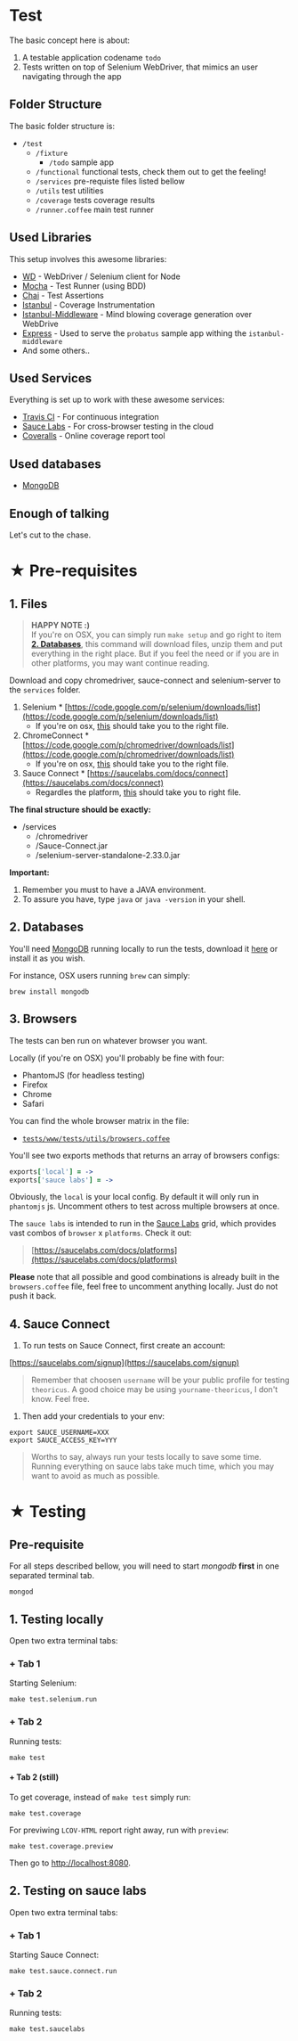 # Test

The basic concept here is about:

1. A testable application codename `todo`
2. Tests written on top of Selenium WebDriver, that mimics an user navigating
through the app

## Folder Structure

The basic folder structure is:
     
  * `/test`
    * `/fixture`
        * `/todo` sample app
    * `/functional` functional tests, check them out to get the feeling!
    * `/services` pre-requiste files listed bellow
    * `/utils` test utilities
    * `/coverage` tests coverage results
    * `/runner.coffee` main test runner

## Used Libraries

This setup involves this awesome libraries:

* [WD](https://github.com/admc/wd) - WebDriver / Selenium client for Node
* [Mocha](https://github.com/visionmedia/mocha) - Test Runner (using BDD)
* [Chai](https://github.com/chaijs/chai) - Test Assertions
* [Istanbul](https://github.com/gotwarlost/istanbul) - Coverage Instrumentation
* [Istanbul-Middleware](https://github.com/gotwarlost/istanbul-middleware) - Mind blowing coverage generation over WebDrive
* [Express](https://github.com/visionmedia/express) - Used to serve the `probatus` sample app withing the `istanbul-middleware`
* And some others..

## Used Services

Everything is set up to work with these awesome services:

 * [Travis CI](http://travis-ci.org) - For continuous integration
 * [Sauce Labs](http://saucelabs.com) - For cross-browser testing in the cloud
 * [Coveralls](http://coveralls.io) - Online coverage report tool

## Used databases

 * [MongoDB](http://www.mongodb.org/)

## Enough of talking

Let's cut to the chase.

# ★ Pre-requisites

## 1. Files

> **HAPPY NOTE :)**<br/>
> If you're on OSX, you can simply run `make setup` and go right to item
**[2. Databases](#2-databases)**, this command will download files, unzip them and
put everything in the right place. But if you feel the need or if you are in
other platforms, you may want continue reading.

Download and copy chromedriver, sauce-connect and selenium-server to the
`services` folder.

  1. Selenium
    * [https://code.google.com/p/selenium/downloads/list](https://code.google.com/p/selenium/downloads/list)
      * If you're on osx, [this](https://code.google.com/p/selenium/downloads/detail?name=selenium-server-2.33.0.zip&can=2&q=) should take you to the right file.
  1. ChromeConnect
    * [https://code.google.com/p/chromedriver/downloads/list](https://code.google.com/p/chromedriver/downloads/list)
      * If you're on osx, [this](https://code.google.com/p/chromedriver/downloads/detail?name=chromedriver_mac_26.0.1383.0.zip&can=2&q=) should take you to the right file.
  1. Sauce Connect
    * [https://saucelabs.com/docs/connect](https://saucelabs.com/docs/connect)
      * Regardles the platform, [this](http://saucelabs.com/downloads/Sauce-Connect-latest.zip) should take you to right file.

**The final structure should be exactly:**

  * /services
    * /chromedriver
    * /Sauce-Connect.jar
    * /selenium-server-standalone-2.33.0.jar

**Important:**

 1. Remember you must to have a JAVA environment.
 1. To assure you have, type `java` or `java -version` in your shell.

## 2. Databases

You'll need [MongoDB](http://www.mongodb.org/) running locally to run the tests,
download it [here](http://www.mongodb.org/) or install it as you wish.

For instance, OSX users running `brew` can simply:

```
brew install mongodb
```

## 3. Browsers

The tests can ben run on whatever browser you want.

Locally (if you're on OSX) you'll probably be fine with four:
 * PhantomJS (for headless testing)
 * Firefox
 * Chrome
 * Safari

You can find the whole browser matrix in the file:

 * [`tests/www/tests/utils/browsers.coffee`](https://github.com/serpentem/theoricus/blob/master/tests/www/tests/utils/browsers.coffee)

You'll see two exports methods that returns an array of browsers configs:

````coffeescript
exports['local'] = ->
exports['sauce labs'] = ->
````

Obviously, the `local` is your local config. By default it will only run in `phantomjs` js. Uncomment others to test across multiple browsers at once.

The `sauce labs` is intended to run in the [Sauce Labs](http://saucelabs.com) grid, which provides vast combos of `browser` x `platforms`. Check it out:
> [https://saucelabs.com/docs/platforms](https://saucelabs.com/docs/platforms)

**Please** note that all possible and good combinations is already built in the `browsers.coffee` file, feel free to uncomment anything locally. Just do not push it back.


## 4. Sauce Connect

1. To run tests on Sauce Connect, first create an account:

[https://saucelabs.com/signup](https://saucelabs.com/signup)
> Remember that choosen `username` will be your public profile for testing `theoricus`. A good choice may be using `yourname-theoricus`, I don't know. Feel free.

1. Then add your credentials to your env:

````
export SAUCE_USERNAME=XXX
export SAUCE_ACCESS_KEY=YYY
````

> Worths to say, always run your tests locally to save some time. Running everything on sauce labs take much time, which you may want to avoid as much as possible.

# ★ Testing

## Pre-requisite

For all steps described bellow, you will need to start *mongodb* **first** in
one separated terminal tab.

```
mongod
```


## 1. Testing locally

Open two extra terminal tabs:

### + Tab 1

Starting Selenium:

````
make test.selenium.run
````

### + Tab 2

Running tests:

````
make test
````

#### + Tab 2 (still)

To get coverage, instead of `make test` simply run:

````
make test.coverage
````

For previwing `LCOV-HTML` report right away, run with `preview`:


````
make test.coverage.preview
````

Then go to [http://localhost:8080](http://localhost:8080).


## 2. Testing on sauce labs

Open two extra terminal tabs:

### + Tab 1

Starting Sauce Connect:

````
make test.sauce.connect.run
````

### + Tab 2

Running tests:

````
make test.saucelabs
````
